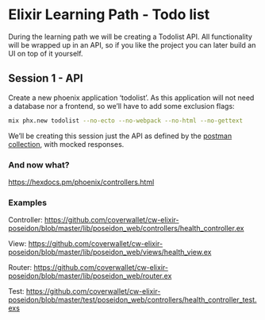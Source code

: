 # Elixir Learning Path - Todo list

During the learning path we will be creating a Todolist API. All functionality will be wrapped up in an API, so if you like the project you can later build an UI on top of it yourself.

## Session 1 - API

Create a new phoenix application ‘todolist’. As this application will not need a database nor a frontend, so we’ll have to add some exclusion flags:

```bash
mix phx.new todolist --no-ecto --no-webpack --no-html --no-gettext
```

We’ll be creating this session just the API as defined by the [postman collection](https://documenter.getpostman.com/view/3078595/TVmLByAG), with mocked responses.

### And now what?

https://hexdocs.pm/phoenix/controllers.html

### Examples

Controller: https://github.com/coverwallet/cw-elixir-poseidon/blob/master/lib/poseidon_web/controllers/health_controller.ex

View: https://github.com/coverwallet/cw-elixir-poseidon/blob/master/lib/poseidon_web/views/health_view.ex

Router: https://github.com/coverwallet/cw-elixir-poseidon/blob/master/lib/poseidon_web/router.ex

Test: https://github.com/coverwallet/cw-elixir-poseidon/blob/master/test/poseidon_web/controllers/health_controller_test.exs
